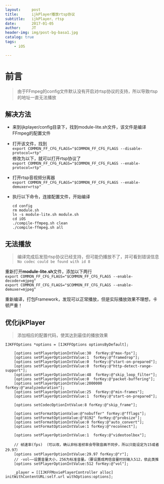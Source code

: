 ```yaml
---
layout:     post
title:      ijkPlayer播放rtsp协议
subtitle:   ijkPlayer、rtsp
date:       2017-01-05
author:     JT
header-img: img/post-bg-basa1.jpg
catalog: true
tags:
    - iOS

---
```


# 前言
>由于FFmpeg的config文件默认没有开启对rtsp协议的支持，所以导致rtsp的地址一直无法播放

## 解决方法
- 来到ijkplayer/config目录下，找到module-lite.sh文件，该文件是编译FFmpeg的配置文件  
  
- 打开该文件，找到  
  `export COMMON_FF_CFG_FLAGS="$COMMON_FF_CFG_FLAGS --disable-protocol=rtp" `   
  修改为以下，就可以打开rtsp协议了  
  `export COMMON_FF_CFG_FLAGS="$COMMON_FF_CFG_FLAGS --enable-protocol=rtp"`  
  
- 打开rtsp音视频分离器  
`export COMMON_FF_CFG_FLAGS="$COMMON_FF_CFG_FLAGS --enable-demuxer=rtsp"`  

- 执行以下命令，连接配置文件，开始编译  
  
  `cd config `  
  `rm module.sh `  
  `ln -s module-lite.sh module.sh`   
  `cd iOS`  
  `./compile-ffmpeg.sh clean`   
  `./compile-ffmpeg.sh all`
  
  
## 无法播放 
  
 >编译完成后发现rtsp协议已经支持，但可能仍播放不了，并可看到错误信息  
 >`No codec could be found with id 8`
 
 重新打开**module-lite.sh**文件，添加以下两行  
 `export COMMON_FF_CFG_FLAGS="$COMMON_FF_CFG_FLAGS --enable-decoder=mjpeg"`  
 `export COMMON_FF_CFG_FLAGS="$COMMON_FF_CFG_FLAGS --enable-demuxer=mjpeg"`
 
 重新编译，打包Framework，发现可以正常播放，但是实际播放效果不理想，卡顿严重！
 
## 优化ijkPlayer
>添加相应的配置代码，使其达到最佳的播放效果


```
IJKFFOptions *options = [IJKFFOptions optionsByDefault];

    [options setPlayerOptionIntValue:30  forKey:@"max-fps"];
    [options setPlayerOptionIntValue:1  forKey:@"framedrop"];
    [options setPlayerOptionIntValue:0  forKey:@"start-on-prepared"];
    [options setPlayerOptionIntValue:0  forKey:@"http-detect-range-support"];
    [options setPlayerOptionIntValue:48  forKey:@"skip_loop_filter"];
    [options setPlayerOptionIntValue:0  forKey:@"packet-buffering"];
    [options setPlayerOptionIntValue:2000000 forKey:@"analyzeduration"];
    [options setPlayerOptionIntValue:25  forKey:@"min-frames"];
    [options setPlayerOptionIntValue:1  forKey:@"start-on-prepared"];

    [options setCodecOptionIntValue:8 forKey:@"skip_frame"];

    [options setFormatOptionValue:@"nobuffer" forKey:@"fflags"];
    [options setFormatOptionValue:@"8192" forKey:@"probsize"];
    [options setFormatOptionIntValue:0 forKey:@"auto_convert"];
    [options setFormatOptionIntValue:1 forKey:@"reconnect"];

    [options setPlayerOptionIntValue:1  forKey:@"videotoolbox"];

    // 帧速率(fps) （可以改，确认非标准桢率会导致音画不同步，所以只能设定为15或者29.97）
    [options setPlayerOptionIntValue:29.97 forKey:@"r"];
    // -vol——设置音量大小，256为标准音量。（要设置成两倍音量时则输入512，依此类推
    [options setPlayerOptionIntValue:512 forKey:@"vol"];

    _player = [[IJKFFMoviePlayerController alloc] initWithContentURL:self.url withOptions:options];

```
 
 


